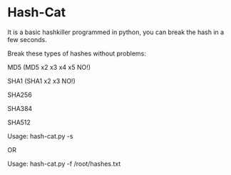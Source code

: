 # Hash-Cat

It is a basic hashkiller programmed in python, you can break the hash in a few seconds.

Break these types of hashes without problems:

MD5 (MD5 x2 x3 x4 x5 NO!)

SHA1 (SHA1 x2 x3 NO!)

SHA256

SHA384

SHA512


Usage: hash-cat.py -s <hash>
  
  OR
  
Usage: hash-cat.py -f /root/hashes.txt


